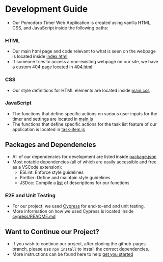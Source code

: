# Development Guide
- Our Pomodoro Timer Web Application is created using vanilla HTML, CSS, and JavaScript inside the following paths:

### HTML
- Our main html page and code relevant to what is seen on the webpage is located inside [index.html](index.html)
- If someone tries to access a non-existing webpage on our site, we have a custom 404 page located in [404.html](404.html)

### CSS
- Our style definitions for HTML elements are located inside [main.css](main.css)

### JavaScript
- The functions that define specific actions on various user inputs for the timer and settings are located in [main.js](main.js)
- The functions that define specific actions for the task list feature of our application is located in [task-item.js](task-item.js)

## Packages and Dependencies
- All of our dependencies for development are listed inside [package.json](package.json)
- Most notable dependencies (all of which are easily accessible and free as a VSCode extension):
  - ESLint: Enforce style guidelines
  - Prettier: Define and maintain style guidelines
  - JSDoc: Compile a [list](https://github.com/Michaelmvv/cse110-w21-group26/wiki/API) of descriptions for our functions

### E2E and Unit Testing
- For our project, we used [Cypress](https://docs.cypress.io/guides/getting-started/installing-cypress.html#npm-install) for end-to-end and unit testing.
- More information on how we used Cypress is located inside [cypress/README.md](cypress/README.md)

## Want to Continue our Project?
- If you wish to continue our project, after cloning the github-pages branch, please use `npm install` to install the correct dependencies.
- More instructions can be found here to help [get you started](https://github.com/Michaelmvv/cse110-w21-group26/wiki/Getting-Started)

